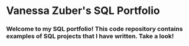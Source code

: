 # **Vanessa Zuber's SQL Portfolio**

### Welcome to my SQL portfolio! This code repository contains examples of SQL projects that I have written. Take a look! 
